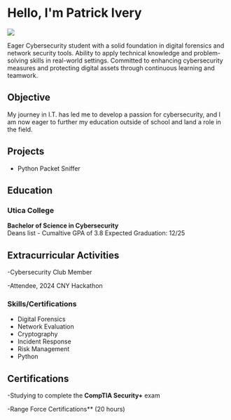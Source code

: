 # Hello, I'm Patrick Ivery
<a href="https://linkedin.com/in/patrick-ivery-b4ab60337"><img src="https://img.shields.io/badge/-LinkedIn-0072b1?&style=for-the-badge&logo=linkedin&logoColor=white" /></a>



Eager Cybersecurity student with a solid foundation in digital forensics and network security tools. Ability to apply 
technical knowledge and problem-solving skills in real-world settings. Committed to enhancing cybersecurity 
measures and protecting digital assets through continuous learning and teamwork. 

## Objective


My journey in I.T. has led me to develop a passion for cybersecurity, and I am now eager to further my education outside of school and land a role in the field. 


## Projects
- Python Packet Sniffer




## Education

### Utica College
**Bachelor of Science in Cybersecurity**  
Deans list - Cumaltive GPA of 3.8 
Expected Graduation: 12/25

## Extracurricular Activities
-Cybersecurity Club Member

-Attendee, 2024 CNY Hackathon



###  Skills/Certifications
- Digital Forensics
- Network Evaluation
- Cryptography
- Incident Response
- Risk Management
- Python



## Certifications
-Studying to complete the **CompTIA Security+** exam

-Range Force Certifications** (20 hours)


